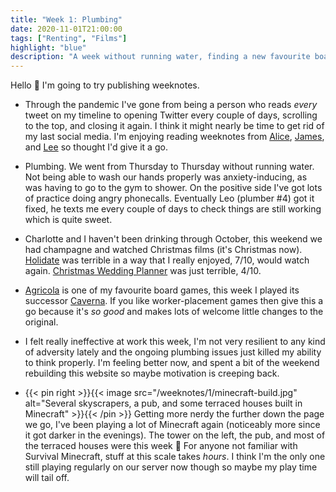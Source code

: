 ```yaml
---
title: "Week 1: Plumbing"
date: 2020-11-01T21:00:00
tags: ["Renting", "Films"]
highlight: "blue"
description: "A week without running water, finding a new favourite board game, and two Christmas films which don't compare to The Princess Switch."
---
```


Hello :wave: I'm going to try publishing weeknotes.

  * Through the pandemic I've gone from being a person who reads _every_ tweet on my timeline to opening Twitter every couple of days, scrolling to the top, and closing it again. I think it might nearly be time to get rid of my last social media. I'm enjoying reading weeknotes from [Alice](https://alicebartlett.co.uk/), [James](https://jamesloveridge.dev/), and [Lee](https://leemoody.co.uk/) so thought I'd give it a go.

  * Plumbing. We went from Thursday to Thursday without running water. Not being able to wash our hands properly was anxiety-inducing, as was having to go to the gym to shower. On the positive side I've got lots of practice doing angry phonecalls. Eventually Leo (plumber #4) got it fixed, he texts me every couple of days to check things are still working which is quite sweet.

  * Charlotte and I haven't been drinking through October, this weekend we had champagne and watched Christmas films (it's Christmas now). [Holidate](https://en.wikipedia.org/wiki/Holidate) was terrible in a way that I really enjoyed, 7/10, would watch again. [Christmas Wedding Planner](https://en.wikipedia.org/wiki/Christmas_Wedding_Planner) was just terrible, 4/10.

  * [Agricola](https://boardgamegeek.com/boardgame/31260/agricola) is one of my favourite board games, this week I played its successor [Caverna](https://boardgamegeek.com/boardgame/102794/caverna-cave-farmers). If you like worker-placement games then give this a go because it's _so good_ and makes lots of welcome little changes to the original.

  * I felt really ineffective at work this week, I'm not very resilient to any kind of adversity lately and the ongoing plumbing issues just killed my ability to think properly. I'm feeling better now, and spent a bit of the weekend rebuilding this website so maybe motivation is creeping back.

  * {{< pin right >}}{{< image src="/weeknotes/1/minecraft-build.jpg" alt="Several skyscrapers, a pub, and some terraced houses built in Minecraft" >}}{{< /pin >}} Getting more nerdy the further down the page we go, I've been playing a lot of Minecraft again (noticeably more since it got darker in the evenings). The tower on the left, the pub, and most of the terraced houses were this week :grimacing: For anyone not familiar with Survival Minecraft, stuff at this scale takes _hours_. I think I'm the only one still playing regularly on our server now though so maybe my play time will tail off.
